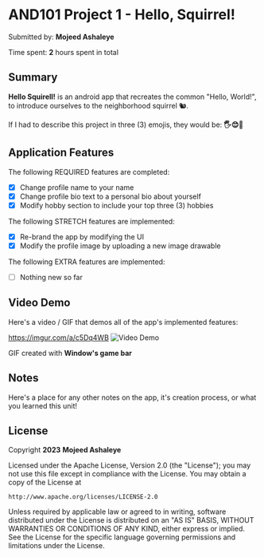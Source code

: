 # AND101 Project 1 - Hello, Squirrel!

Submitted by: **Mojeed Ashaleye**

Time spent: **2** hours spent in total

## Summary

**Hello Squirell!** is an android app that recreates the common "Hello, World!", to introduce ourselves to the neighborhood squirrel 🐿.

If I had to describe this project in three (3) emojis, they would be: **🖐️😊🤝**

## Application Features


The following REQUIRED features are completed:

- [x] Change profile name to your name
- [x] Change profile bio text to a personal bio about yourself
- [x] Modify hobby section to include your top three (3) hobbies

The following STRETCH features are implemented:

- [x] Re-brand the app by modifying the UI
- [x] Modify the profile image by uploading a new image drawable

The following EXTRA features are implemented:

- [ ] Nothing new so far

## Video Demo

Here's a video / GIF that demos all of the app's implemented features:

https://imgur.com/a/c5Dq4WB
<img src='https://imgur.com/a/c5Dq4WB' title='Video Demo' width='' alt='Video Demo' />

GIF created with **Window's game bar**

## Notes

Here's a place for any other notes on the app, it's creation process, or what you learned this unit!

## License

Copyright **2023** **Mojeed Ashaleye**

Licensed under the Apache License, Version 2.0 (the "License");
you may not use this file except in compliance with the License.
You may obtain a copy of the License at

    http://www.apache.org/licenses/LICENSE-2.0

Unless required by applicable law or agreed to in writing, software
distributed under the License is distributed on an "AS IS" BASIS,
WITHOUT WARRANTIES OR CONDITIONS OF ANY KIND, either express or implied.
See the License for the specific language governing permissions and
limitations under the License.
